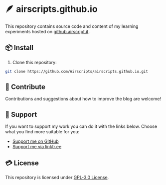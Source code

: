 # 🪶 airscripts.github.io
This repository contains source code and content of my learning experiments hosted on [github.airscript.it](https://github.airscript.it).

## 📦 Install
1. Clone this repository:
```bash
git clone https://github.com/Airscripts/airscripts.github.io.git
```

## 🤝 Contribute
Contributions and suggestions about how to improve the blog are welcome!

## 💚 Support
If you want to support my work you can do it with the links below.
Choose what you find more suitable for you:
- [Support me on GitHub](https://github.com/sponsors/Airscripts)
- [Support me via linktr.ee](https://linktr.ee/airscript)

## 💳 License
This repository is licensed under [GPL-3.0 License](https://github.com/Airscripts/airscripts.github.io/blob/main/LICENSE).
